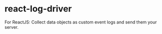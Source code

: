 # react-log-driver
For ReactJS: Collect data objects as custom event logs and send them your server.
